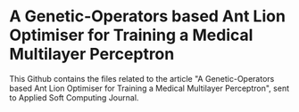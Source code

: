 # A Genetic-Operators based Ant Lion Optimiser for Training a Medical Multilayer Perceptron

This Github contains the files related to the article "A Genetic-Operators based Ant Lion Optimiser for Training a Medical Multilayer Perceptron", sent to Applied Soft Computing Journal.